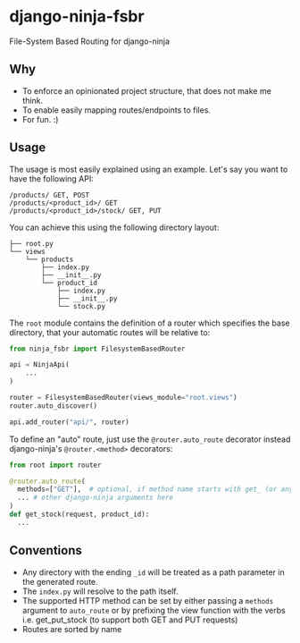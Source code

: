 # django-ninja-fsbr

File-System Based Routing for django-ninja

## Why

- To enforce an opinionated project structure, that does not make me think.
- To enable easily mapping routes/endpoints to files.
- For fun. :)

## Usage

The usage is most easily explained using an example.
Let's say you want to have the following API:

```
/products/ GET, POST
/products/<product_id>/ GET
/products/<product_id>/stock/ GET, PUT
```

You can achieve this using the following directory layout:

```
├── root.py
└── views
    └── products
        ├── index.py
        ├── __init__.py
        └── product_id
            ├── index.py
            ├── __init__.py
            └── stock.py
```

The `root` module contains the definition of a router which specifies the base directory, that your automatic routes
will be relative to:

```python
from ninja_fsbr import FilesystemBasedRouter

api = NinjaApi(
    ...
)

router = FilesystemBasedRouter(views_module="root.views")
router.auto_discover()

api.add_router("api/", router)
```

To define an "auto" route, just use the `@router.auto_route` decorator instead django-ninja's `@router.<method>` decorators:

```python
from root import router

@router.auto_route(
  methods=["GET"],  # optional, if method name starts with get_ (or any other HTTP method name)
  ... # other django-ninja arguments here
)
def get_stock(request, product_id):
  ...
```

## Conventions

- Any directory with the ending `_id` will be treated as a path parameter in the generated route.
- The `index.py` will resolve to the path itself.
- The supported HTTP method can be set by either passing a `methods` argument to `auto_route` or by prefixing the view function with the verbs i.e. get_put_stock (to support both GET and PUT requests)
- Routes are sorted by name
